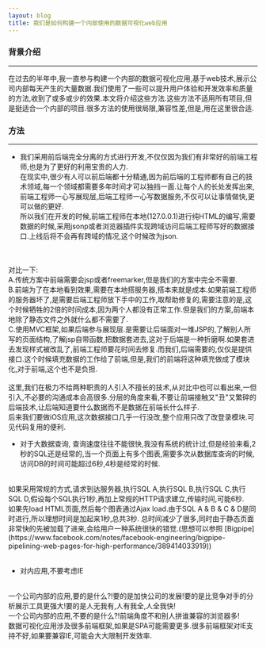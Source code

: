 ```yaml
---
layout: blog
title: 我们是如何构建一个内部使用的数据可视化web应用 
---
```


### 背景介绍
---
在过去的半年中,我一直参与构建一个内部的数据可视化应用,基于web技术,展示公司内部每天产生的大量数据.我们使用了一些可以提升用户体验和开发效率和质量的方法,收到了或多或少的效果.本文将介绍这些方法.这些方法不适用所有项目,但是挺适合一个内部的项目.很多方法的使用很局限,兼容性差,但是,用在这里很合适.


### 方法 
---
* 我们采用前后端完全分离的方式进行开发,不仅仅因为我们有非常好的前端工程师,也是为了更好的利用宝贵的人力.
<br/>在现实中,很少有人可以前后端都十分精通,因为前后端的工程师都有自己的技术领域,每一个领域都需要多年时间才可以独挡一面.让每个人的长处发挥出来,前端工程师一心写展现层,后端工程师一心写数据服务,不仅可以让事情做快,更可以做的更好.
<br/>所以我们在开发的时候,前端工程师在本地(127.0.0.1)进行纯HTML的编写,需要数据的时候,采用jsonp或者浏览器插件实现跨域访问后端工程师写好的数据接口.上线后将不会再有跨域的情况,这个时候改为json.
<br/>
<br/>
对比一下:
<br/>
A.传统方案中前端需要会jsp或者freemarker,但是我们的方案中完全不需要.
<br/>
B.前端为了在本地看到效果,需要在本地搭服务器,搭本来就是成本.如果前端工程师的服务器坏了,是需要后端工程师放下手中的工作,取帮助修复的,需要注意的是,这个时候牺牲的2倍的时间成本,因为两个人都没有正常工作.但是我们的方案,前端本地除了静态文件之外就什么都不需要了.
<br/>
C.使用MVC框架,如果后端参与展现层.是需要让后端面对一堆JSP的,了解别人所写的页面结构,了解jsp自带函数,把数据套进去,这对于后端是一种折磨啊.如果套进去发现样式被改乱了,前端工程师要花时间去修复.而我们,后端需要的,仅仅是提供接口.这个时候填充数据的工作给了前端,但是,我们的前端将这种填充做成了模块化,对于前端,这个也不是负担.
<br/>
<br/>
这里,我们在极力不给两种职责的人引入不擅长的技术,从对比中也可以看出来,一但引入,不必要的沟通成本会高很多.分层的角度来看,不要让前端接触又"丑"又繁碎的后端技术,让后端知道要什么数据而不是数据在前端长什么样子.
<br/>后来我们要做iOS应用,这次数据接口几乎一行没改,整个应用只改了改登录模块.可见代码复用的便利.

* 对于大数据查询, 查询速度往往不能很快,我没有系统的统计过,但是经验来看,2秒的SQL还是经常的,当一个页面上有多个图表,需要多次从数据库查询的时候,访问DB的时间可能超过6秒,4秒是经常的时候.
<br/>
如果采用常规的方式,请求到达服务器,执行SQL A,执行SQL B,执行SQL C,执行SQL D,假设每个SQL执行1秒,再加上常规的HTTP请求建立,传输时间,可能6秒.
<br/>
如果先load HTML页面,然后每个图表通过Ajax load.由于SQL A & B & C & D是同时进行,所以理想时间是加起来1秒,总共3秒.
总时间减少了很多,同时由于静态页面非常快的先被加载了进来,会给用户一种系统很快的错觉.(思想可以参照 [Bigpipe](https://www.facebook.com/notes/facebook-engineering/bigpipe-pipelining-web-pages-for-high-performance/389414033919))
<br/>
<br/>

* 对内应用,不要考虑IE
<br/>
一个公司内部的应用,要的是什么?!要的是加快公司的发展!要的是比竞争对手的分析展示工具更强大!要的是人无我有,人有我全,人全我快!
<br/>
一个公司内部的应用,不要的是什么?!前端角度不和别人拼谁兼容的浏览器多!
<br/>
数据可视化应用涉及很多前端框架,如果是SPA可能需要更多.很多前端框架对IE支持不好,如果要兼容IE,可能会大大限制开发效率.
